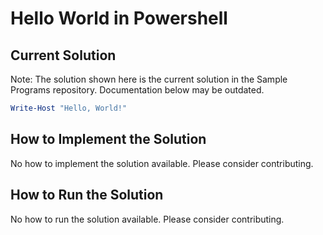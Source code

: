 # Hello World in Powershell

## Current Solution

Note: The solution shown here is the current solution in the Sample Programs repository. Documentation below may be outdated.

```Powershell
Write-Host "Hello, World!"

```

## How to Implement the Solution

No how to implement the solution available. Please consider contributing.

## How to Run the Solution

No how to run the solution available. Please consider contributing.